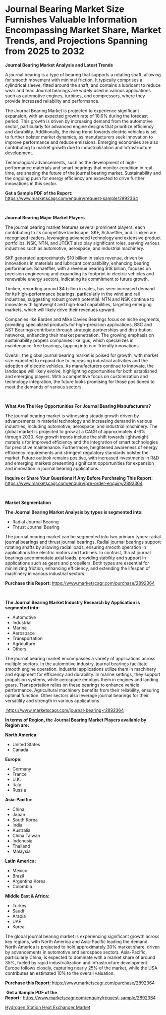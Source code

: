 <p><h1>Journal Bearing Market Size Furnishes Valuable Information Encompassing Market Share, Market Trends, and Projections Spanning from 2025 to 2032</h1></p><p><strong>Journal Bearing Market Analysis and Latest Trends</strong></p>
<p><p>A journal bearing is a type of bearing that supports a rotating shaft, allowing for smooth movement with minimal friction. It typically comprises a cylindrical sleeve, fitted around the shaft, and contains a lubricant to reduce wear and tear. Journal bearings are widely used in various applications such as automotive engines, turbines, and compressors, where they provide increased reliability and performance.</p><p>The Journal Bearing Market is projected to experience significant expansion, with an expected growth rate of 10.6% during the forecast period. This growth is driven by increasing demand from the automotive sector, particularly for advanced engine designs that prioritize efficiency and durability. Additionally, the rising trend towards electric vehicles is set to further bolster market dynamics, as manufacturers seek innovation to improve performance and reduce emissions. Emerging economies are also contributing to market growth due to industrialization and infrastructure development. </p><p>Technological advancements, such as the development of high-performance materials and smart bearings that monitor condition in real-time, are shaping the future of the journal bearing market. Sustainability and the ongoing push for energy efficiency are expected to drive further innovations in this sector.</p></p>
<p><strong>Get a Sample PDF of the Report:&nbsp;</strong> <a href="https://www.marketscagr.com/enquiry/request-sample/2892364?utm_campaign=3436&utm_medium=2&utm_source=Github&utm_content=ia&utm_term=15032025&utm_id=journal-bearing">https://www.marketscagr.com/enquiry/request-sample/2892364</a></p>
<p>&nbsp;</p>
<p><strong>Journal Bearing Major Market Players</strong></p>
<p><p>The journal bearing market features several prominent players, each contributing to its competitive landscape. SKF, Schaeffler, and Timken are recognized leaders, leveraging advanced technology and extensive product portfolios. NSK, NTN, and JTEKT also play significant roles, serving various industries such as automotive, aerospace, and industrial machinery. </p><p>SKF generated approximately $10 billion in sales revenue, driven by innovations in materials and lubricant compatibility, enhancing bearing performance. Schaeffler, with a revenue nearing $18 billion, focuses on precision engineering and expanding its footprint in electric vehicles and renewable energy sectors, indicating its commitment to future growth.</p><p>Timken, recording around $4 billion in sales, has seen increased demand for its high-performance bearings, particularly in the wind and rail industries, suggesting robust growth potential. NTN and NSK continue to innovate with lightweight and high-load capabilities, targeting emerging markets, which will likely drive their revenues upward.</p><p>Companies like Barden and Mike Davies Bearings focus on niche segments, providing specialized products for high-precision applications. BSC and AST Bearings contribute through strategic partnerships and distribution networks, enhancing their market penetration. The growing emphasis on sustainability propels companies like igus, which specializes in maintenance-free bearings, tapping into eco-friendly innovations. </p><p>Overall, the global journal bearing market is poised for growth, with market size expected to expand due to increasing industrial activities and the adoption of electric vehicles. As manufacturers continue to innovate, the landscape will likely evolve, highlighting opportunities for both established and emerging players. With a competitive focus on customization and technology integration, the future looks promising for those positioned to meet the demands of various sectors.</p></p>
<p>&nbsp;</p>
<p><strong>What Are The Key Opportunities For Journal Bearing Manufacturers?</strong></p>
<p><p>The journal bearing market is witnessing steady growth driven by advancements in material technology and increasing demand in various industries, including automotive, aerospace, and industrial machinery. The global market is projected to grow at a CAGR of approximately 4-6% through 2030. Key growth trends include the shift towards lightweight materials for improved efficiency and the integration of smart technologies for predictive maintenance. Furthermore, heightened awareness of energy efficiency requirements and stringent regulatory standards bolster the market. Future outlook remains positive, with increased investments in R&D and emerging markets presenting significant opportunities for expansion and innovation in journal bearing applications.</p></p>
<p><strong>Inquire or Share Your Questions If Any Before Purchasing This Report:</strong> <a href="https://www.marketscagr.com/enquiry/pre-order-enquiry/2892364?utm_campaign=3436&utm_medium=2&utm_source=Github&utm_content=ia&utm_term=15032025&utm_id=journal-bearing">https://www.marketscagr.com/enquiry/pre-order-enquiry/2892364</a></p>
<p>&nbsp;</p>
<p><strong>Market Segmentation</strong></p>
<p><strong>The Journal Bearing Market Analysis by types is segmented into:</strong></p>
<p><ul><li>Radial Journal Bearing</li><li>Thrust Journal Bearing</li></ul></p>
<p><p>The journal bearing market can be segmented into two primary types: radial journal bearings and thrust journal bearings. Radial journal bearings support rotating shafts by allowing radial loads, ensuring smooth operation in applications like electric motors and turbines. In contrast, thrust journal bearings accommodate axial loads, providing stability and support in applications such as gears and propellers. Both types are essential for minimizing friction, enhancing efficiency, and extending the lifespan of machinery in various industrial sectors.</p></p>
<p><strong>Purchase this Report:&nbsp;</strong><a href="https://www.marketscagr.com/purchase/2892364?utm_campaign=3436&utm_medium=2&utm_source=Github&utm_content=ia&utm_term=15032025&utm_id=journal-bearing">https://www.marketscagr.com/purchase/2892364</a></p>
<p>&nbsp;</p>
<p><strong>The Journal Bearing Market Industry Research by Application is segmented into:</strong></p>
<p><ul><li>Automotive</li><li>Industrial</li><li>Marine</li><li>Aerospace</li><li>Transportation</li><li>Agriculture</li><li>Others</li></ul></p>
<p><p>The journal bearing market encompasses a variety of applications across multiple sectors. In the automotive industry, journal bearings facilitate smooth engine operation. Industrial applications utilize them in machinery and equipment for efficiency and durability. In marine settings, they support propulsion systems, while aerospace employs them in engines and landing gears. Transportation relies on these bearings to enhance vehicle performance. Agricultural machinery benefits from their reliability, ensuring optimal function. Other sectors also leverage journal bearings for their versatility and strength in various applications.</p></p>
<p><a href="https://www.marketscagr.com/journal-bearing-r2892364?utm_campaign=3436&utm_medium=2&utm_source=Github&utm_content=ia&utm_term=15032025&utm_id=journal-bearing">&nbsp;https://www.marketscagr.com/journal-bearing-r2892364</a></p>
<p><strong>In terms of Region, the Journal Bearing Market Players available by Region are:</strong></p>
<p>
    <p> <strong> North America: </strong>
        <ul>
            <li>United States</li>
            <li>Canada</li>
        </ul>
        </p> 
    <p> <strong> Europe: </strong>
        <ul>
            <li>Germany</li>
            <li>France</li>
            <li>U.K.</li>
            <li>Italy</li>
            <li>Russia</li>
        </ul>
        </p> 
    <p> <strong> Asia-Pacific: </strong>
        <ul>
            <li>China</li>
            <li>Japan</li>
            <li>South Korea</li>
            <li>India</li>
            <li>Australia</li>
            <li>China Taiwan</li>
            <li>Indonesia</li>
            <li>Thailand</li>
            <li>Malaysia</li>
        </ul>
        </p> 
    <p> <strong> Latin America: </strong>
        <ul>
            <li>Mexico</li>
            <li>Brazil</li>
            <li>Argentina Korea</li>
            <li>Colombia</li>
        </ul>
        </p> 
    <p> <strong> Middle East & Africa: </strong>
        <ul>
            <li>Turkey</li>
            <li>Saudi</li>
            <li>Arabia</li>
            <li>UAE</li>
            <li>Korea</li>
        </ul>
    </p>
    </p>
<p><p>The global journal bearing market is experiencing significant growth across key regions, with North America and Asia-Pacific leading the demand. North America is projected to hold approximately 30% market share, driven by advancements in automotive and aerospace sectors. Asia-Pacific, particularly China, is expected to dominate with a market share of around 35%, fueled by rapid industrialization and infrastructure development. Europe follows closely, capturing nearly 25% of the market, while the USA contributes an estimated 10% to the overall valuation.</p></p>
<p><strong>Purchase this Report: </strong><a href="https://www.marketscagr.com/purchase/2892364?utm_campaign=3436&utm_medium=2&utm_source=Github&utm_content=ia&utm_term=15032025&utm_id=journal-bearing">https://www.marketscagr.com/purchase/2892364</a></p>
<p>&nbsp;<strong>Get a Sample PDF of the Report:&nbsp;&nbsp;</strong><a href="https://www.marketscagr.com/enquiry/request-sample/2892364?utm_campaign=3436&utm_medium=2&utm_source=Github&utm_content=ia&utm_term=15032025&utm_id=journal-bearing">https://www.marketscagr.com/enquiry/request-sample/2892364</a></p>
<p><strong></strong></p>
<p><p><a href="https://github.com/mudgeadamsvx/Market-Research-Report-List-1/blob/main/hydrogen-station-heat-exchanger-market.md?utm_campaign=3436&utm_medium=2&utm_source=Github&utm_content=ia&utm_term=15032025&utm_id=journal-bearing">Hydrogen Station Heat Exchanger Market</a></p></p>